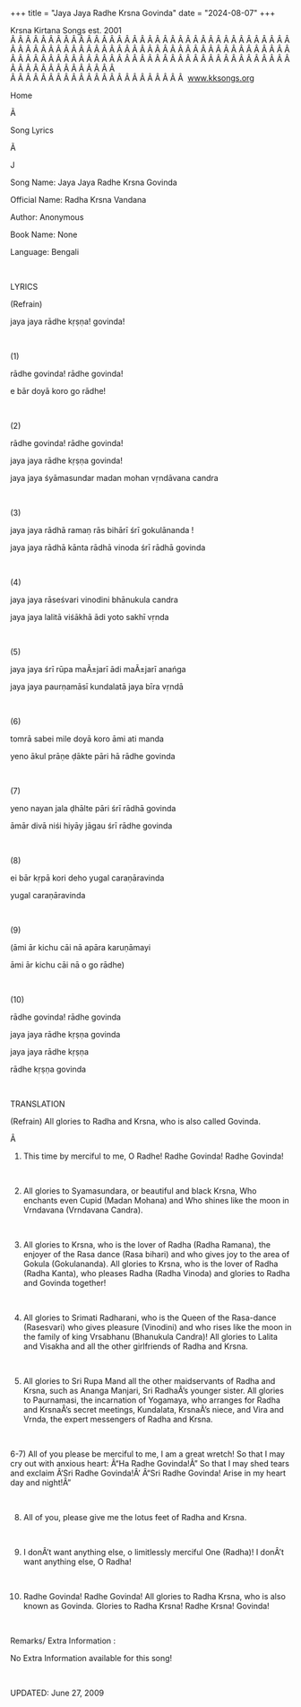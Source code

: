 +++ 
title = "Jaya Jaya Radhe Krsna Govinda"
date = "2024-08-07"
+++

Krsna Kirtana Songs est. 2001
Â Â Â Â Â Â Â Â Â Â Â Â Â Â Â Â Â Â Â Â Â Â Â Â Â Â Â Â Â Â Â Â Â Â Â Â Â Â Â Â Â Â Â Â Â Â Â Â Â Â Â Â Â Â Â Â Â Â Â Â Â Â Â Â Â Â Â Â Â Â Â Â Â Â Â Â Â Â Â Â Â Â Â Â Â Â Â Â Â Â Â Â Â Â Â Â Â Â Â Â Â Â Â Â Â Â Â Â Â Â Â Â Â Â Â Â Â Â Â Â Â Â Â Â Â  
Â Â Â Â Â Â Â Â Â Â Â Â Â Â Â Â Â Â Â Â Â Â Â  
www.kksongs.org








Home


Ã 
 
Song Lyrics
 
Ã 
 
J


Song Name: Jaya Jaya Radhe Krsna Govinda


Official Name: Radha Krsna Vandana


Author: Anonymous


Book Name: None


Language: 
Bengali


 


LYRICS


(Refrain)


jaya jaya rādhe
kṛṣṇa! govinda!


 


(1)


rādhe govinda!
rādhe govinda!


e bār doyā koro
go rādhe!


 


(2)


rādhe govinda!
rādhe govinda!


jaya jaya rādhe
kṛṣṇa govinda!


jaya jaya
śyāmasundar madan mohan vṛndāvana candra


 


(3)


jaya jaya rādhā
ramaṇ rās bihārī śrī gokulānanda !


jaya jaya rādhā
kānta rādhā vinoda śrī rādhā govinda


 


(4)


jaya jaya
rāseśvari vinodini bhānukula candra


jaya jaya lalitā
viśākhā ādi yoto sakhī vṛnda


 


(5)


jaya jaya śrī
rūpa maÃ±jarī ādi maÃ±jarī anańga


jaya jaya
paurṇamāsī kundalatā jaya bīra vṛndā


 


(6)


tomrā sabei mile
doyā koro āmi ati manda


yeno ākul
prāṇe ḍākte pāri hā rādhe govinda


 


(7)


yeno nayan jala
ḍhālte pāri śrī rādhā govinda


āmār divā niśi
hiyāy jāgau śrī rādhe govinda


 


(8)


ei bār kṛpā
kori deho yugal caraṇāravinda


yugal
caraṇāravinda


 


(9)


(āmi ār kichu
cāi nā apāra karuṇāmayi


āmi ār kichu
cāi nā o go rādhe)


 


(10)


rādhe govinda!
rādhe govinda


jaya jaya rādhe
kṛṣṇa govinda


jaya jaya rādhe
kṛṣṇa


rādhe
kṛṣṇa govinda


 


TRANSLATION


(Refrain) All glories to
Radha and Krsna, who is also called Govinda.


Â 


1) This time by merciful to
me, O Radhe! Radhe Govinda! Radhe Govinda!


 


2) All glories to
Syamasundara, or beautiful and black Krsna, Who enchants even Cupid (Madan
Mohana) and Who shines like the moon in Vrndavana (Vrndavana Candra).


 


3) All glories to Krsna,
who is the lover of Radha (Radha Ramana), the enjoyer of the Rasa dance (Rasa
bihari) and who gives joy to the area of Gokula (Gokulananda). All glories to
Krsna, who is the lover of Radha (Radha Kanta), who pleases Radha (Radha
Vinoda) and glories to Radha and Govinda together!


 


4) All glories to Srimati Radharani,
who is the Queen of the Rasa-dance (Rasesvari) who gives pleasure (Vinodini)
and who rises like the moon in the family of king Vrsabhanu (Bhanukula Candra)!
All glories to Lalita and Visakha and all the other girlfriends of Radha and
Krsna.


 


5) All glories to Sri Rupa
Mand all the other maidservants of Radha and Krsna, such as Ananga Manjari, Sri
RadhaÂ’s younger sister. All glories to Paurnamasi, the incarnation of Yogamaya,
who arranges for Radha and KrsnaÂ’s secret meetings, Kundalata, KrsnaÂ’s niece,
and Vira and Vrnda, the expert messengers of Radha and Krsna.


 


6-7) All of you please be
merciful to me, I am a great wretch! So that I may cry out with anxious heart:
Â“Ha Radhe Govinda!Â” So that I may shed tears and exclaim Â‘Sri Radhe Govinda!Â’
Â“Sri Radhe Govinda! Arise in my heart day and night!Â”


 


8) All of you, please give
me the lotus feet of Radha and Krsna.


 


9) I donÂ’t want anything
else, o limitlessly merciful One (Radha)! I donÂ’t want anything else, O Radha!


 


10) Radhe Govinda! Radhe
Govinda! All glories to Radha Krsna, who is also known as Govinda. Glories to
Radha Krsna! Radhe Krsna! Govinda!


 


Remarks/ Extra Information
: 


No
Extra Information available for this song!


 


UPDATED:
 June 27, 2009